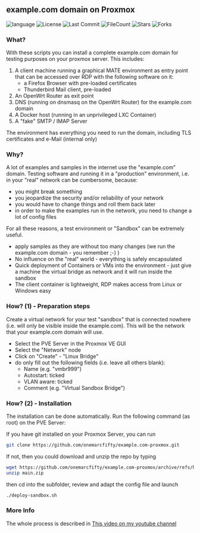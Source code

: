 ## example.com domain on Proxmox

![language](https://img.shields.io/github/languages/top/onemarcfifty/example.com-proxmox)    ![License](https://img.shields.io/github/license/onemarcfifty/example.com-proxmox)    ![Last Commit](https://img.shields.io/github/last-commit/onemarcfifty/example.com-proxmox)     ![FileCount](https://img.shields.io/github/directory-file-count/onemarcfifty/example.com-proxmox)    ![Stars](https://img.shields.io/github/stars/onemarcfifty/example.com-proxmox)    ![Forks](https://img.shields.io/github/forks/onemarcfifty/example.com-proxmox)

### What?

With these scripts you can install a complete example.com domain for testing purposes on your proxmox server. This includes:

1. A client machine running a graphical MATE environment as entry point that can be accessed over RDP with the following software on it:
    - a Firefox Browser with pre-loaded certificates
    - Thunderbird Mail client, pre-loaded
2. An OpenWrt Router as exit point
3. DNS (running on dnsmasq on the OpenWrt Router) for the example.com domain
4. A Docker host (running in an unprivileged LXC Container)
5. A "fake" SMTP / IMAP Server

The environment has everything you need to run the domain, including TLS certificates and e-Mail (internal only)

### Why?

A lot of examples and samples in the internet use the "example.com" domain. Testing software and running it in a "production" environment, i.e. in your "real" network can be cumbersome, because:

- you might break something
- you jeopardize the security and/or reliability of your network
- you would have to change things and roll them back later
- in order to make the examples run in the network, you need to change a lot of config files

For all these reasons, a test environment or "Sandbox" can be extremely useful.

- apply samples as they are without too many changes (we run the example.com domain - you remember ;-) )
- No influence on the "real" world - everything is safely encapsulated
- Quick deployment of Containers or VMs into the environment - just give a machine the virtual bridge as network and it will run inside the sandbox
- The client container is lightweight, RDP makes access from Linux or Windows easy

### How? (1) - Preparation steps

Create a virtual network for your test "sandbox" that is connected nowhere (i.e. will only be visible inside the example.com). This will be the network that your example.com domain will use.

- Select the PVE Server in the Proxmox VE GUI
- Select the "Network" node
- Click on "Create" - "Linux Bridge"
- do only fill out the following fields (i.e. leave all others blank):
    - Name (e.g. "vmbr999")
    - Autostart: ticked
    - VLAN aware: ticked
    - Comment (e.g. "Virtual Sandbox Bridge")

### How? (2) - Installation

The installation can be done automatically. 
Run the following command (as root) on the PVE Server:

If you have git installed on your Proxmox Server, you can run 

```bash
git clone https://github.com/onemarcfifty/example.com-proxmox.git
```

If not, then you could download and unzip the repo by typing 

```bash
wget https://github.com/onemarcfifty/example.com-proxmox/archive/refs/heads/main.zip
unzip main.zip
```

then cd into the subfolder, review and adapt the config file and launch
```bash
./deploy-sandbox.sh
```

### More Info

The whole process is described in [This video on my youtube channel](https://www.youtube.com/watch?v=jZjysgVk9wU)
